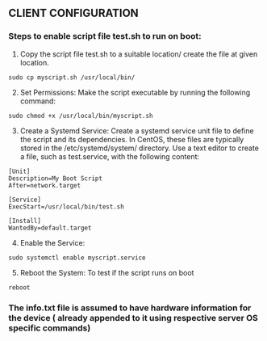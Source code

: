 ## CLIENT CONFIGURATION

### Steps to enable script file test.sh to run on boot:

1. Copy the script file test.sh to a suitable location/ create the file at given location.
```
sudo cp myscript.sh /usr/local/bin/
```

2. Set Permissions: Make the script executable by running the following command:
```
sudo chmod +x /usr/local/bin/myscript.sh
```

3. Create a Systemd Service: Create a systemd service unit file to define the script and its dependencies. In CentOS, these files are typically stored in the /etc/systemd/system/ directory. Use a text editor to create a file, such as test.service, with the following content:
```
[Unit]
Description=My Boot Script
After=network.target

[Service]
ExecStart=/usr/local/bin/test.sh

[Install]
WantedBy=default.target
```

4. Enable the Service:
```
sudo systemctl enable myscript.service
```

5. Reboot the System: To test if the script runs on boot
```
reboot
```

### The info.txt file is assumed to have hardware information for the device ( already appended to it using respective server OS specific commands)
